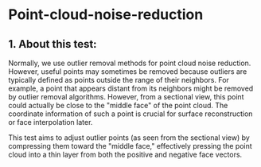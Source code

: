 # Point-cloud-noise-reduction
## 1. About this test: 
Normally, we use outlier removal methods for point cloud noise reduction. However, useful points may sometimes be removed because outliers are typically defined as points outside the range of their neighbors. For example, a point that appears distant from its neighbors might be removed by outlier removal algorithms. However, from a sectional view, this point could actually be close to the "middle face" of the point cloud. The coordinate information of such a point is crucial for surface reconstruction or face interpolation later.



This test aims to adjust outlier points (as seen from the sectional view) by compressing them toward the "middle face," effectively pressing the point cloud into a thin layer from both the positive and negative face vectors.
